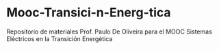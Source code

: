 # Mooc-Transici-n-Energ-tica
Repositorio de materiales Prof. Paulo De Oliveira para el MOOC Sistemas Eléctricos en la Transición Energética
